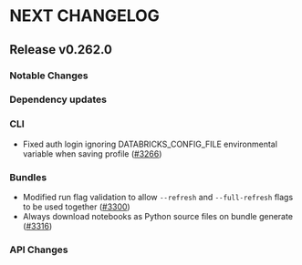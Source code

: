 # NEXT CHANGELOG

## Release v0.262.0

### Notable Changes

### Dependency updates

### CLI
* Fixed auth login ignoring DATABRICKS_CONFIG_FILE environmental variable when saving profile ([#3266](https://github.com/databricks/cli/pull/3266))

### Bundles
* Modified run flag validation to allow `--refresh` and `--full-refresh` flags to be used together ([#3300](https://github.com/databricks/cli/pull/3300))
* Always download notebooks as Python source files on bundle generate ([#3316](https://github.com/databricks/cli/pull/3316))

### API Changes
